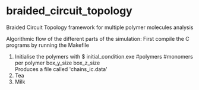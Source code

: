 # braided_circuit_topology
Braided Circuit Topology framework for multiple polymer molecules analysis 

Algorithmic flow of the different parts of the simulation:
First compile the C programs by running the Makefile

<ol>
  <li>Initialise the polymers with $ initial_condition.exe #polymers #monomers per polymer box_y_size box_z_size </li>
  Produces a file called 'chains_ic.data'
  <li>Tea</li>
  <li>Milk</li>
</ol>
